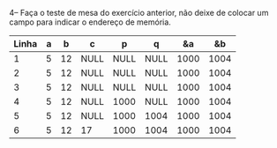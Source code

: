 4– Faça o teste de mesa do exercício anterior, não deixe de colocar um campo para indicar o endereço
de memória.

| Linha | a | b | c | p | q | &a | &b|
| ----- | - | - | - | - | - | -- | -- |
| 1 | 5 | 12 | NULL | NULL | NULL | 1000 | 1004 |
| 2 | 5 | 12 | NULL | NULL | NULL | 1000 | 1004 |
| 3 | 5 | 12 | NULL | NULL | NULL | 1000 | 1004 |
| 4 | 5 | 12 | NULL | 1000 | NULL | 1000 | 1004 |
| 5 | 5 | 12 | NULL | 1000 | 1004 | 1000 | 1004 |
| 6 | 5 | 12 | 17 | 1000 | 1004 | 1000 | 1004 |

